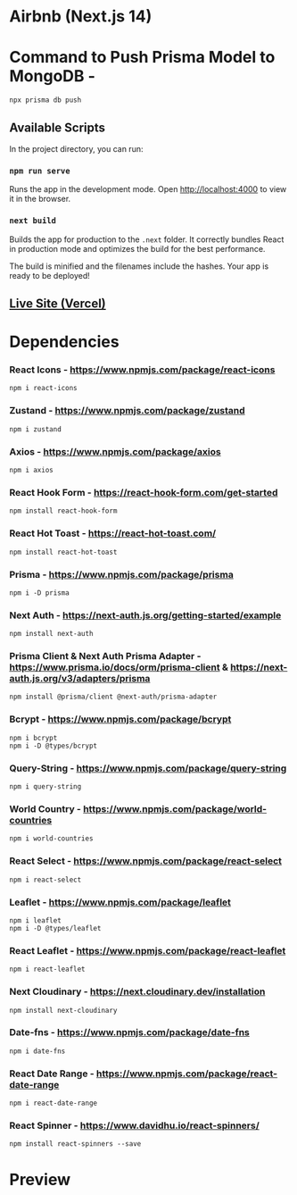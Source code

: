 # Airbnb (Next.js 14)

# Command to Push Prisma Model to MongoDB - 
    npx prisma db push

## Available Scripts
In the project directory, you can run:

### `npm run serve`

Runs the app in the development mode.
Open [http://localhost:4000](http://localhost:3000) to view it in the browser.

### `next build`

Builds the app for production to the `.next` folder.
It correctly bundles React in production mode and optimizes the build for the best performance.

The build is minified and the filenames include the hashes.
Your app is ready to be deployed!

## [Live Site (Vercel)](https://airbnb-nextt.vercel.app/)

# Dependencies

### React Icons - https://www.npmjs.com/package/react-icons
    npm i react-icons

### Zustand - https://www.npmjs.com/package/zustand
    npm i zustand

### Axios - https://www.npmjs.com/package/axios
    npm i axios

### React Hook Form - https://react-hook-form.com/get-started
    npm install react-hook-form

### React Hot Toast - https://react-hot-toast.com/
    npm install react-hot-toast

### Prisma - https://www.npmjs.com/package/prisma
    npm i -D prisma

### Next Auth - https://next-auth.js.org/getting-started/example
    npm install next-auth

### Prisma Client & Next Auth Prisma Adapter - https://www.prisma.io/docs/orm/prisma-client & https://next-auth.js.org/v3/adapters/prisma
    npm install @prisma/client @next-auth/prisma-adapter

### Bcrypt - https://www.npmjs.com/package/bcrypt
    npm i bcrypt
    npm i -D @types/bcrypt

### Query-String - https://www.npmjs.com/package/query-string
    npm i query-string

### World Country - https://www.npmjs.com/package/world-countries
    npm i world-countries

### React Select - https://www.npmjs.com/package/react-select
    npm i react-select

### Leaflet - https://www.npmjs.com/package/leaflet
    npm i leaflet
    npm i -D @types/leaflet

### React Leaflet - https://www.npmjs.com/package/react-leaflet
    npm i react-leaflet

### Next Cloudinary - https://next.cloudinary.dev/installation
    npm install next-cloudinary

### Date-fns - https://www.npmjs.com/package/date-fns
    npm i date-fns

### React Date Range - https://www.npmjs.com/package/react-date-range
    npm i react-date-range

### React Spinner - https://www.davidhu.io/react-spinners/

    npm install react-spinners --save

# Preview

